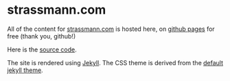 # strassmann.com

All of the content for [strassmann.com](http://strassmann.com) is
hosted here, on [github pages](https://pages.github.com/) for free (thank you, github!)

Here is the [source code](http://github.com/straz/pas/tree/gh-pages).

The site is rendered using [Jekyll](http://jekyllrb.com). The CSS
theme is derived from the [default jekyll theme](http://github.com/jglovier/jekyll-new).
